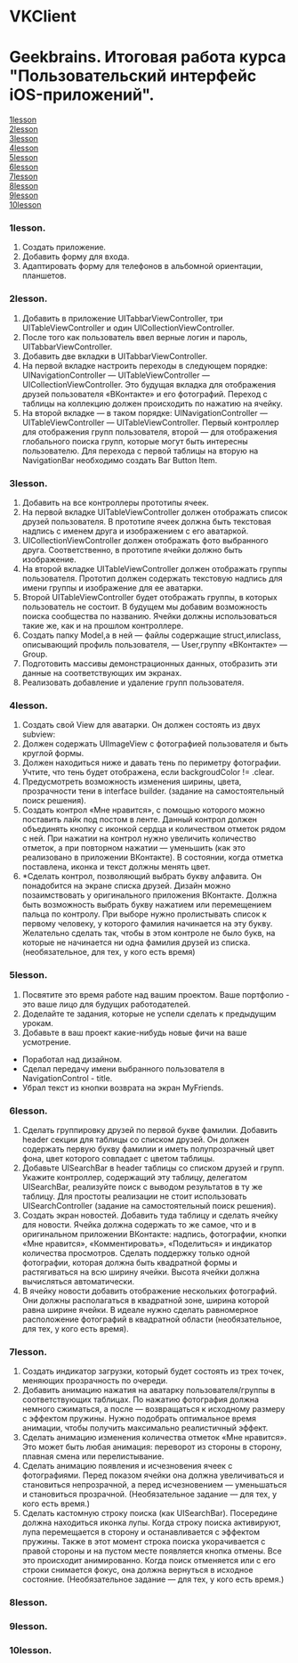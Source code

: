 # VKClient
# Geekbrains. Итоговая работа курса "Пользовательский интерфейс iOS-приложений".

[1lesson](#1lesson)<br />
[2lesson](#2lesson)<br />
[3lesson](#3lesson)<br />
[4lesson](#4lesson)<br />
[5lesson](#5lesson)<br />
[6lesson](#6lesson)<br />
[7lesson](#7lesson)<br />
[8lesson](#8lesson)<br />
[9lesson](#9lesson)<br />
[10lesson](#10lesson)

### 1lesson. 
1. Создать приложение.
2. Добавить форму для входа.
3. Адаптировать форму для телефонов в альбомной ориентации, планшетов.

### 2lesson.
1. Добавить в приложение UITabbarViewController, три UITableViewController и один
UICollectionViewController.
2. После того как пользователь ввел верные логин и пароль,
UITabbarViewController.
3. Добавить две вкладки в UITabbarViewController.
4. На первой вкладке настроить переходы в следующем порядке: UINavigationController — UITableViewController — UICollectionViewController. 
Это будущая вкладка для отображения друзей пользователя «ВКонтакте» и его фотографий. 
Переход с таблицы на коллекцию должен происходить по нажатию на ячейку.
5. На второй вкладке — в таком порядке: UINavigationController — UITableViewController — UITableViewController. 
Первый контроллер для отображения групп пользователя, второй — для отображения глобального поиска групп, которые могут быть интересны пользователю. 
Для перехода с первой таблицы на вторую на NavigationBar необходимо создать Bar Button Item.

### 3lesson. 
1. Добавить на все контроллеры прототипы ячеек.
2. На первой вкладке ​UITableViewController должен отображать список друзей пользователя. В прототипе ячеек должна быть текстовая надпись с именем друга и изображением с его аватаркой.
3. UICollectionViewController должен отображать фото выбранного друга. Соответственно, в прототипе ячейки должно быть изображение.
4. На второй вкладке ​UITableViewController должен отображать группы пользователя. Прототип должен содержать текстовую надпись для имени группы и изображение для ее аватарки.
5. Второй ​UITableViewController будет отображать группы, в которых пользователь не состоит. В будущем мы добавим возможность поиска сообщества по названию. Ячейки должны использоваться такие же, как и на прошлом контроллере.
6. Создать папку ​Model,​а в ней — файлы содержащие ​struct,​или ​class,​описывающий профиль пользователя, — ​User,​группу «ВКонтакте» — ​Group.​
7. Подготовить массивы демонстрационных данных, отобразить эти данные на соответствующих им экранах.
8. Реализовать добавление и удаление групп пользователя.

### 4lesson. 
1. Создать свой View для аватарки. Он должен состоять из двух subview:
2. Должен содержать UIImageView с фотографией пользователя и быть круглой формы.
3. Должен находиться ниже и давать тень по периметру фотографии. Учтите, что тень будет отображена, если backgroudColor != .clear.
4. Предусмотреть возможность изменения ширины, цвета, прозрачности тени в interface builder. (задание на самостоятельный поиск решения).
5. Создать контрол «Мне нравится», с помощью которого можно поставить лайк под постом в ленте. Данный контрол должен объединять кнопку с иконкой сердца и количеством отметок рядом с ней. При нажатии на контрол нужно увеличить количество отметок, а при повторном нажатии — уменьшить (как это реализовано в приложении ВКонтакте). В состоянии, когда отметка поставлена, иконка и текст должны менять цвет.
6. *Сделать контрол, позволяющий выбрать букву алфавита. Он понадобится на экране списка друзей. Дизайн можно позаимствовать у оригинального приложения ВКонтакте. Должна быть возможность выбрать букву нажатием или перемещением пальца по контролу. При выборе нужно пролистывать список к первому человеку, у которого фамилия начинается на эту букву. Желательно сделать так, чтобы в этом контроле не было букв, на которые не начинается ни одна фамилия друзей из списка. (необязательное, для тех, у кого есть время)

### 5lesson. 
1. Посвятите это время работе над вашим проектом. Ваше портфолио - это ваше лицо для будущих работодателей.
2. Доделайте те задания, которые не успели сделать к предыдущим урокам.
3. Добавьте в ваш проект какие-нибудь новые фичи на ваше усмотрение.
- Поработал над дизайном.
- Сделал передачу имени выбранного пользователя в NavigationControl - title.
- Убрал текст из кнопки возврата на экран MyFriends.

### 6lesson. 
1. Сделать группировку друзей по первой букве фамилии. Добавить header секции для таблицы со списком друзей. Он должен содержать первую букву фамилии и иметь полупрозрачный цвет фона, цвет которого совпадает с цветом таблицы.
2. Добавьте UISearchBar в header таблицы со списком друзей и групп. Укажите контроллер, содержащий эту таблицу, делегатом UISearchBar, реализуйте поиск с выводом результатов в ту же таблицу. Для простоты реализации не стоит использовать UISearchController (задание на самостоятельный поиск решения).
3. Создать экран новостей. Добавить туда таблицу и сделать ячейку для новости. Ячейка должна содержать то же самое, что и в оригинальном приложении ВКонтакте: надпись, фотографии, кнопки «Мне нравится», «Комментировать», «Поделиться» и индикатор количества просмотров. Сделать поддержку только одной фотографии, которая должна быть квадратной формы и растягиваться на всю ширину ячейки. Высота ячейки должна вычисляться автоматически.
4. В ячейку новости добавить отображение нескольких фотографий. Они должны располагаться в квадратной зоне, ширина которой равна ширине ячейки. В идеале нужно сделать равномерное расположение фотографий в квадратной области (необязательное, для тех, у кого есть время).

### 7lesson. 

1. Создать индикатор загрузки, который будет состоять из трех точек, меняющих прозрачность по очереди.
2. Добавить анимацию нажатия на аватарку пользователя/группы в соответствующих таблицах. По нажатию фотография должна немного сжиматься, а после ​— возвращаться к исходному размеру с эффектом пружины. Нужно подобрать оптимальное время анимации, чтобы получить максимально реалистичный эффект.
3. Сделать анимацию изменения количества отметок «Мне нравится». Это может быть любая анимация: переворот из стороны в сторону, плавная смена или перелистывание.
4. Сделать анимацию появления и исчезновения ячеек с фотографиями. Перед показом ячейки она должна увеличиваться и становиться непрозрачной, а перед исчезновением — уменьшаться и становиться прозрачной. (Необязательное задание — для тех, у кого есть время.)
5. Сделать кастомную строку поиска (как ​UISearchBar)​. Посередине должна находиться иконка лупы. Когда строку поиска активируют, лупа перемещается в сторону и останавливается с эффектом пружины. Также в этот момент строка поиска укорачивается с правой стороны и на пустом месте появляется кнопка отмены. Все это происходит анимированно. Когда поиск отменяется или с его строки снимается фокус, она должна вернуться в исходное состояние. (Необязательное задание — для тех, у кого есть время.)

### 8lesson. 

### 9lesson. 

### 10lesson. 
